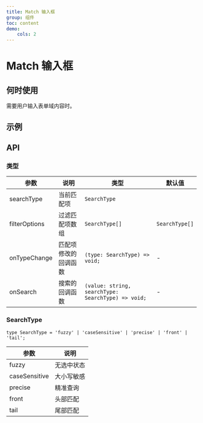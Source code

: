 ```yaml
---
title: Match 输入框
group: 组件
toc: content
demo:
    cols: 2
---
```


# Match 输入框

## 何时使用

需要用户输入表单域内容时。

## 示例

<code src="./demos/match/basic.tsx" title="基础使用" description="通过回车键触发 onSearch 事件"></code>
<code src="./demos/match/filterOptions.tsx" title="控制匹配项" description="仅支持头部匹配"></code>

## API

### 类型

| 参数          | 说明                 | 类型                                               | 默认值         |
| ------------- | -------------------- | -------------------------------------------------- | -------------- |
| searchType    | 当前匹配项           | `SearchType`                                       |
| filterOptions | 过滤匹配项数组       | `SearchType[]`                                     | `SearchType[]` |
| onTypeChange  | 匹配项修改的回调函数 | `(type: SearchType) => void;`                      | -              |
| onSearch      | 搜索的回调函数       | `(value: string, searchType: SearchType) => void;` | -              |

### SearchType

`type SearchType = 'fuzzy' | 'caseSensitive' | 'precise' | 'front' | 'tail';`

| 参数          | 说明       |
| ------------- | ---------- |
| fuzzy         | 无选中状态 |
| caseSensitive | 大小写敏感 |
| precise       | 精准查询   |
| front         | 头部匹配   |
| tail          | 尾部匹配   |
